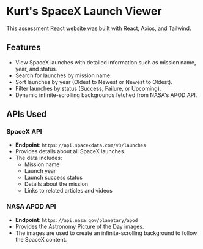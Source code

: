 # Kurt's SpaceX Launch Viewer

This assessment React website was built with React, Axios, and Tailwind.

## Features

- View SpaceX launches with detailed information such as mission name, year, and status.
- Search for launches by mission name.
- Sort launches by year (Oldest to Newest or Newest to Oldest).
- Filter launches by status (Success, Failure, or Upcoming).
- Dynamic infinite-scrolling backgrounds fetched from NASA's APOD API.

## APIs Used

### SpaceX API
- **Endpoint**: `https://api.spacexdata.com/v3/launches`
- Provides details about all SpaceX launches.
- The data includes:
  - Mission name
  - Launch year
  - Launch success status
  - Details about the mission
  - Links to related articles and videos

### NASA APOD API
- **Endpoint**: `https://api.nasa.gov/planetary/apod`
- Provides the Astronomy Picture of the Day images.
- The images are used to create an infinite-scrolling background to follow the SpaceX content.
